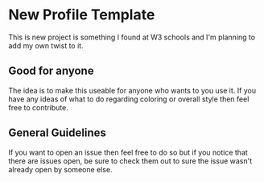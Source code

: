# New Profile Template

This is new project is something I found at W3 schools and I'm planning to add my own twist to it. 

## Good for anyone

The idea is to make this useable for anyone who wants to you use it. If you have any ideas of what to do regarding coloring or overall style then feel free to contribute.

## General Guidelines

If you want to open an issue then feel free to do so but if you notice that there are issues open, be sure to check them out to sure the issue wasn't already open by someone else. 


